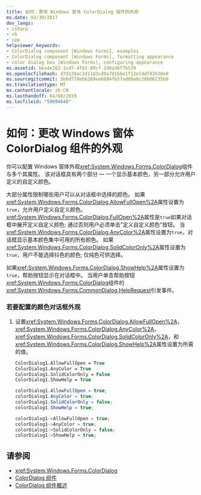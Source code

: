 ```yaml
---
title: 如何：更改 Windows 窗体 ColorDialog 组件的外观
ms.date: 03/30/2017
dev_langs:
- csharp
- vb
- cpp
helpviewer_keywords:
- ColorDialog component [Windows Forms], examples
- ColorDialog component [Windows Forms], formatting appearance
- color dialog box [Windows Forms], configuring appearance
ms.assetid: bba4e262-1cd7-4f63-89cf-330a36f7b539
ms.openlocfilehash: d79139ac3d11d3cd9a7d1bbe1f12e14df83530e0
ms.sourcegitcommit: 5b6d778ebb269ee6684fb57ad69a8c28b06235b9
ms.translationtype: MT
ms.contentlocale: zh-CN
ms.lasthandoff: 04/08/2019
ms.locfileid: "59094640"
---
```

# <a name="how-to-change-the-appearance-of-the-windows-forms-colordialog-component"></a>如何：更改 Windows 窗体 ColorDialog 组件的外观
你可以配置 Windows 窗体外观<xref:System.Windows.Forms.ColorDialog>组件与多个其属性。 该对话框具有两个部分 — 一个显示基本颜色，另一部分允许用户定义的自定义颜色。  
  
 大部分属性限制哪些用户可以从对话框中选择的颜色。 如果<xref:System.Windows.Forms.ColorDialog.AllowFullOpen%2A>属性设置为`true`，允许用户定义自定义颜色。 <xref:System.Windows.Forms.ColorDialog.FullOpen%2A>属性是`true`如果对话框中展开定义自定义颜色; 通过否则用户必须单击"定义自定义颜色"按钮。 当<xref:System.Windows.Forms.ColorDialog.AnyColor%2A>属性设置为`true`，对话框显示基本颜色集中可用的所有颜色。 如果<xref:System.Windows.Forms.ColorDialog.SolidColorOnly%2A>属性设置为`true`，用户不能选择抖色的颜色; 仅纯色可供选择。  
  
 如果<xref:System.Windows.Forms.ColorDialog.ShowHelp%2A>属性设置为`true`，帮助按钮显示在对话框中。 当用户单击帮助按钮<xref:System.Windows.Forms.ColorDialog>组件的<xref:System.Windows.Forms.CommonDialog.HelpRequest>引发事件。  
  
### <a name="to-configure-the-appearance-of-the-color-dialog-box"></a>若要配置的颜色对话框外观  
  
1.  设置<xref:System.Windows.Forms.ColorDialog.AllowFullOpen%2A>， <xref:System.Windows.Forms.ColorDialog.AnyColor%2A>， <xref:System.Windows.Forms.ColorDialog.SolidColorOnly%2A>，和<xref:System.Windows.Forms.ColorDialog.ShowHelp%2A>属性设置为所需的值。  
  
    ```vb  
    ColorDialog1.AllowFullOpen = True  
    ColorDialog1.AnyColor = True  
    ColorDialog1.SolidColorOnly = False  
    ColorDialog1.ShowHelp = True  
    ```  
  
    ```csharp  
    colorDialog1.AllowFullOpen = true;  
    colorDialog1.AnyColor = true;  
    colorDialog1.SolidColorOnly = false;  
    colorDialog1.ShowHelp = true;  
    ```  
  
    ```cpp  
    colorDialog1->AllowFullOpen = true;  
    colorDialog1->AnyColor = true;  
    colorDialog1->SolidColorOnly = false;  
    colorDialog1->ShowHelp = true;  
    ```  
  
## <a name="see-also"></a>请参阅

- <xref:System.Windows.Forms.ColorDialog>
- [ColorDialog 组件](colordialog-component-windows-forms.md)
- [ColorDialog 组件概述](colordialog-component-overview-windows-forms.md)
